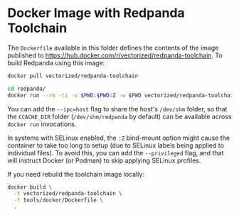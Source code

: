 # Docker Image with Redpanda Toolchain

The `Dockerfile` available in this folder defines the contents of the image published to <https://hub.docker.com/r/vectorized/redpanda-toolchain>. 
To build Redpanda using this image:

```bash
docker pull vectorized/redpanda-toolchain

cd redpanda/
docker run --rm -ti -v $PWD:$PWD:Z -w $PWD vectorized/redpanda-toolchain ./build.sh
```

You can add the `--ipc=host` flag to share the host's `/dev/shm` folder, so that the `CCACHE_DIR` folder (`/dev/shm/redpanda` by default) can be available across `docker run` invocations. 

In systems with SELinux enabled, the `:Z` bind-mount option might cause the container to take too long to setup (due to SELinux labels being applied to individual files). 
To avoid this, you can add the `--privileged` flag, and that will instruct Docker (or Podman) to skip applying SELinux profiles. 

If you need rebuild the toolchain image locally:

```bash
docker build \
  -t vectorized/redpanda-toolchain \
  -f tools/docker/Dockerfile \
  .
```
